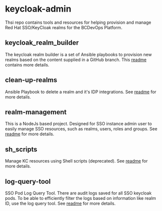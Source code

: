 # keycloak-admin
Thsi repo contains tools and resources for helping provision and manage Red Hat SSO/KeyCloak realms for the BCDevOps Platform. 

## keycloak_realm_builder
The keycloak realm builder is a set of Ansible playbooks to provision new realms based on the content supplied in a GitHub branch. This [readme](keycloak_realm_builder/readme.md) contains more details.

## clean-up-realms
Ansible Playbook to delete a realm and it's IDP integrations. See [readme](clean-up-realms/README.md) for more details.

## realm-management
This is a NodeJs based project. Designed for SSO instance admin user to easily manage SSO resources, such as realms, users, roles and groups. See [readme](realm-management/README.md) for more details.

## sh_scripts
Manage KC resources using Shell scripts (deprecated). See [readme](sh_scripts/readme.md) for more details.

## log-query-tool
SSO Pod Log Query Tool. There are audit logs saved for all SSO keycloak pods. To be able to efficiently filter the logs based on information like realm ID, use the log query tool. See [readme](log-query-tool/README.md) for more details.
